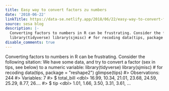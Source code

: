 ```yaml
---
title: Easy way to convert factors zu numbers
date: '2018-06-22'
linkTitle: https://data-se.netlify.app/2018/06/22/easy-way-to-convert-factors-zu-numbers/
source: sesa blog
description: |-
  Converting factors to numbers in R can be frustrating. Consider the following sitation: We have some data, and try to convert a factor (sex in tips, see below) to a numeric variable:
  library(tidyverse) library(sjmisc) # for recoding data(tips, package = &quot;reshape2&quot;) glimpse(tips) #&gt; Observations: 244 #&gt; Variables: 7 #&gt; $ total_bill &lt;dbl&gt; 16.99, 10.34, 21.01, 23.68, 24.59, 25.29, 8.77, 26.... #&gt; $ tip &lt;dbl&gt; 1.01, 1.66, 3.50, 3.31, 3.61, ...
disable_comments: true
---
```

Converting factors to numbers in R can be frustrating. Consider the following sitation: We have some data, and try to convert a factor (sex in tips, see below) to a numeric variable:
library(tidyverse) library(sjmisc) # for recoding data(tips, package = &quot;reshape2&quot;) glimpse(tips) #&gt; Observations: 244 #&gt; Variables: 7 #&gt; $ total_bill &lt;dbl&gt; 16.99, 10.34, 21.01, 23.68, 24.59, 25.29, 8.77, 26.... #&gt; $ tip &lt;dbl&gt; 1.01, 1.66, 3.50, 3.31, 3.61, ...